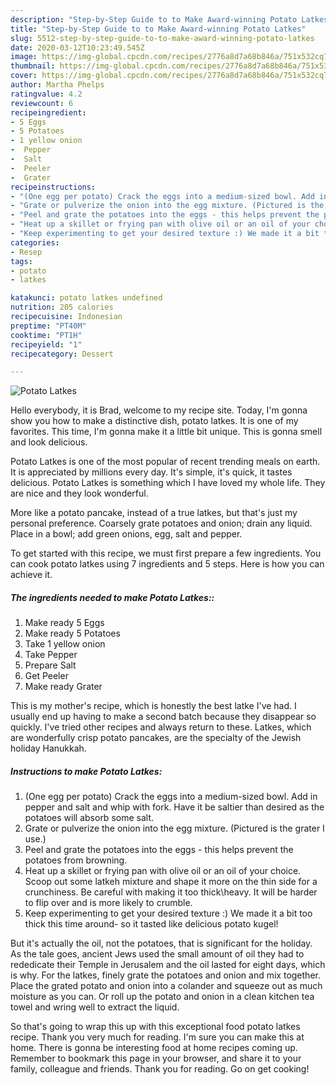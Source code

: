 ```yaml
---
description: "Step-by-Step Guide to to Make Award-winning Potato Latkes"
title: "Step-by-Step Guide to to Make Award-winning Potato Latkes"
slug: 5512-step-by-step-guide-to-to-make-award-winning-potato-latkes
date: 2020-03-12T10:23:49.545Z
image: https://img-global.cpcdn.com/recipes/2776a8d7a68b846a/751x532cq70/potato-latkes-recipe-main-photo.jpg
thumbnail: https://img-global.cpcdn.com/recipes/2776a8d7a68b846a/751x532cq70/potato-latkes-recipe-main-photo.jpg
cover: https://img-global.cpcdn.com/recipes/2776a8d7a68b846a/751x532cq70/potato-latkes-recipe-main-photo.jpg
author: Martha Phelps
ratingvalue: 4.2
reviewcount: 6
recipeingredient:
- 5 Eggs
- 5 Potatoes
- 1 yellow onion
-  Pepper
-  Salt
-  Peeler
-  Grater
recipeinstructions:
- "(One egg per potato) Crack the eggs into a medium-sized bowl. Add in pepper and salt and whip with fork. Have it be saltier than desired as the potatoes will absorb some salt."
- "Grate or pulverize the onion into the egg mixture. (Pictured is the grater I use.)"
- "Peel and grate the potatoes into the eggs - this helps prevent the potatoes from browning."
- "Heat up a skillet or frying pan with olive oil or an oil of your choice. Scoop out some latkeh mixture and shape it more on the thin side for a crunchiness. Be careful with making it too thick\heavy. It will be harder to flip over and is more likely to crumble."
- "Keep experimenting to get your desired texture :) We made it a bit too thick this time around- so it tasted like delicious potato kugel!"
categories:
- Resep
tags:
- potato
- latkes

katakunci: potato latkes undefined
nutrition: 205 calories
recipecuisine: Indonesian
preptime: "PT40M"
cooktime: "PT1H"
recipeyield: "1"
recipecategory: Dessert

---
```



![Potato Latkes](https://img-global.cpcdn.com/recipes/2776a8d7a68b846a/751x532cq70/potato-latkes-recipe-main-photo.jpg)

Hello everybody, it is Brad, welcome to my recipe site. Today, I'm gonna show you how to make a distinctive dish, potato latkes. It is one of my favorites. This time, I'm gonna make it a little bit unique. This is gonna smell and look delicious.

Potato Latkes is one of the most popular of recent trending meals on earth. It is appreciated by millions every day. It's simple, it's quick, it tastes delicious. Potato Latkes is something which I have loved my whole life. They are nice and they look wonderful.

More like a potato pancake, instead of a true latkes, but that&#39;s just my personal preference. Coarsely grate potatoes and onion; drain any liquid. Place in a bowl; add green onions, egg, salt and pepper.


To get started with this recipe, we must first prepare a few ingredients. You can cook potato latkes using 7 ingredients and 5 steps. Here is how you can achieve it.

##### The ingredients needed to make Potato Latkes::

1. Make ready 5 Eggs
1. Make ready 5 Potatoes
1. Take 1 yellow onion
1. Take  Pepper
1. Prepare  Salt
1. Get  Peeler
1. Make ready  Grater


This is my mother&#39;s recipe, which is honestly the best latke I&#39;ve had. I usually end up having to make a second batch because they disappear so quickly. I&#39;ve tried other recipes and always return to these. Latkes, which are wonderfully crisp potato pancakes, are the specialty of the Jewish holiday Hanukkah. 

##### Instructions to make Potato Latkes:

1. (One egg per potato) Crack the eggs into a medium-sized bowl. Add in pepper and salt and whip with fork. Have it be saltier than desired as the potatoes will absorb some salt.
1. Grate or pulverize the onion into the egg mixture. (Pictured is the grater I use.)
1. Peel and grate the potatoes into the eggs - this helps prevent the potatoes from browning.
1. Heat up a skillet or frying pan with olive oil or an oil of your choice. Scoop out some latkeh mixture and shape it more on the thin side for a crunchiness. Be careful with making it too thick\heavy. It will be harder to flip over and is more likely to crumble.
1. Keep experimenting to get your desired texture :) We made it a bit too thick this time around- so it tasted like delicious potato kugel!


But it&#39;s actually the oil, not the potatoes, that is significant for the holiday. As the tale goes, ancient Jews used the small amount of oil they had to rededicate their Temple in Jerusalem and the oil lasted for eight days, which is why. For the latkes, finely grate the potatoes and onion and mix together. Place the grated potato and onion into a colander and squeeze out as much moisture as you can. Or roll up the potato and onion in a clean kitchen tea towel and wring well to extract the liquid. 

So that's going to wrap this up with this exceptional food potato latkes recipe. Thank you very much for reading. I'm sure you can make this at home. There is gonna be interesting food at home recipes coming up. Remember to bookmark this page in your browser, and share it to your family, colleague and friends. Thank you for reading. Go on get cooking!
